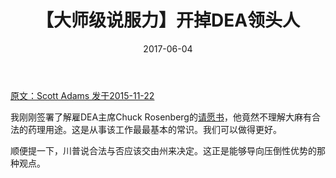 ﻿---
layout: post
title: 【大师级说服力】开掉DEA领头人
date: 2017-06-04
---

[原文：Scott Adams   发于2015-11-22][1]

我刚刚签署了解雇DEA主席Chuck Rosenberg的[请愿书][2]，他竟然不理解大麻有合法的药理用途。这是从事该工作最最基本的常识。我们可以做得更好。

顺便提一下，川普说合法与否应该交由州来决定。这正是能够导向压倒性优势的那种观点。

[1]: http://blog.dilbert.com/post/133723331281/fire-the-head-of-the-dea


[2]: http://www.newser.com/story/216404/dea-chief-in-hot-water-after-calling-medical-pot-a-joke.html


